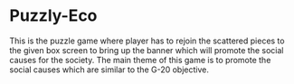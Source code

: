 # Puzzly-Eco
This is the puzzle game where player has to rejoin the scattered pieces to the given box screen to bring up the banner which will promote the social causes for the society. 
The main theme of this game is to promote the social causes which are similar to the G-20 objective.
